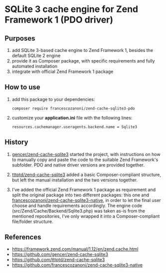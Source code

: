 # SQLite 3 cache engine for Zend Framework 1 (PDO driver)


## Purposes

1. add SQLite 3-based cache engine to Zend Framework 1, besides the default SQLite 2 engine
1. provide it as Composer package, with specific requirements and fully automated installation
1. integrate with official Zend Framework 1 package


## How to use

1. add this package to your dependencies:
   ```
   composer require francescozanoni/zend-cache-sqlite3-pdo
   ```
       
1. customize your **application.ini** file with the following lines:
   ```
   resources.cachemanager.useragents.backend.name = Sqlite3
   ```


## History

1. [gencer/zend-cache-sqlite3](https://github.com/gencer/zend-cache-sqlite3) started the project, with instructions on how to manually copy and paste the code to the suitable Zend Framework's subfolder. PDO and native driver versions are provided together.

1. [tttptd/zend-cache-sqlite3](https://github.com/tttptd/zend-cache-sqlite3) added a basic Composer-compliant structure, but left the manual installation and the two versions together.

1. I've added the official Zend Framework 1 package as requirement and split the original package into two different packages: this one and [francescozanoni/zend-cache-sqlite3-native](https://github.com/francescozanoni/zend-cache-sqlite3-native), in order to let the final user choose and handle requirements accordingly. The engine code (src/Zend/Cache/Backend/Sqlite3.php) was taken as-is from the mentioned repositories, I've only wrapped it into a Composer-compliant file/folder structure.


## References

  * https://framework.zend.com/manual/1.12/en/zend.cache.html
  * https://github.com/gencer/zend-cache-sqlite3
  * https://github.com/tttptd/zend-cache-sqlite3
  * https://github.com/francescozanoni/zend-cache-sqlite3-native
